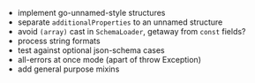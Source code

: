 * implement go-unnamed-style structures
* separate `additionalProperties` to an unnamed structure
* avoid `(array)` cast in `SchemaLoader`, getaway from `const` fields?
* process string formats
* test against optional json-schema cases
* all-errors at once mode (apart of throw Exception)
* add general purpose mixins